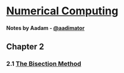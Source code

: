 
# [Numerical Computing](https://aadimator.github.io/numerical-computing)
#### Notes by Aadam - [@aadimator](https://github.com/aadimator)

## Chapter 2
### 2.1 [The Bisection Method](https://aadimator.github.io/numerical-computing/Bisection+Method.html)
